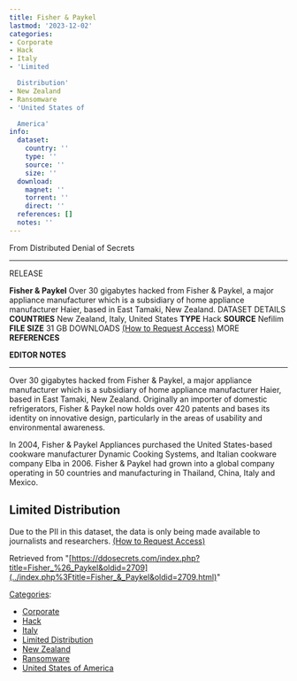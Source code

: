 ```yaml
---
title: Fisher & Paykel
lastmod: '2023-12-02'
categories:
- Corporate
- Hack
- Italy
- 'Limited

  Distribution'
- New Zealand
- Ransomware
- 'United States of

  America'
info:
  dataset:
    country: ''
    type: ''
    source: ''
    size: ''
  download:
    magnet: ''
    torrent: ''
    direct: ''
  references: []
  notes: ''
---
```




From Distributed Denial of Secrets

---
RELEASE

**Fisher & Paykel**
Over 30 gigabytes hacked from Fisher & Paykel, a major appliance manufacturer which is a subsidiary of home appliance manufacturer Haier, based in East Tamaki, New Zealand.
DATASET DETAILS
**COUNTRIES** New Zealand, Italy, United States
**TYPE** Hack
**SOURCE** Nefilim
**FILE SIZE** 31 GB
DOWNLOADS [(How to Request Access)](Contact.html#Request_Access "Contact")
MORE
**REFERENCES**

**EDITOR NOTES**

---

Over 30 gigabytes hacked from Fisher & Paykel, a major appliance
manufacturer which is a subsidiary of home appliance manufacturer Haier,
based in East Tamaki, New Zealand. Originally an importer of domestic
refrigerators, Fisher & Paykel now holds over 420 patents and bases its
identity on innovative design, particularly in the areas of usability
and environmental awareness.

In 2004, Fisher & Paykel Appliances purchased the United States-based
cookware manufacturer Dynamic Cooking Systems, and Italian cookware
company Elba in 2006. Fisher & Paykel had grown into a global company
operating in 50 countries and manufacturing in Thailand, China, Italy
and Mexico.

## Limited Distribution

Due to the PII in this dataset, the data is only being made available to
journalists and researchers. [(How to Request
Access)](Contact.html#Request_Access "Contact")

Retrieved from
"[https://ddosecrets.com/index.php?title=Fisher_%26_Paykel&oldid=2709](../index.php%3Ftitle=Fisher_&_Paykel&oldid=2709.html)"

[Categories](./Special:Categories.html "Special:Categories"):

- [Corporate](./Category:Corporate.html "Category:Corporate")
- [Hack](./Category:Hack.html "Category:Hack")
- [Italy](./Category:Italy.html "Category:Italy")
- [Limited
Distribution](./Category:Limited_Distribution.html "Category:Limited Distribution")
- [New Zealand](./Category:New_Zealand.html "Category:New Zealand")
- [Ransomware](./Category:Ransomware.html "Category:Ransomware")
- [United States of
America](./Category:United_States_of_America.html "Category:United States of America")
